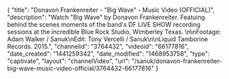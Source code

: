 {
    "title": "Donavon Frankenreiter - \"Big Wave\" - Music Video (OFFICIAL)",
    "description": "Watch \"Big Wave\" by Donavon Frankenreiter. Featuing behind the scenes moments of the band's DF LIVE SHOW recording sessions at the incredible Blue Rock Studio, Wimberley Texas. \n\nFootage: Adam Walker \/ Sanuk\nEdit: Tony Vercelli \/ Sanuk\n\nLiquid Tamborine Records. 2015.",
    "channelid": "3764432",
    "videoid": "66177816",
    "date_created": "1441259342",
    "date_modified": "1468953758",
    "type": "captivate",
    "layout": "channelVideo",
    "url": "\/sanuk\/donavon-frankenreiter-big-wave-music-video-official\/3764432-66177816"
}